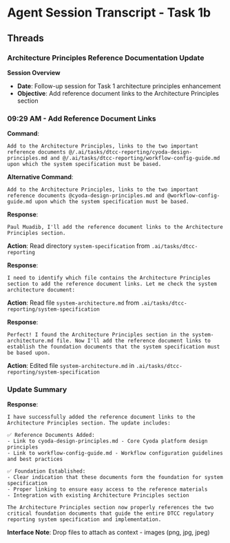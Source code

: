 # Agent Session Transcript - Task 1b

## Threads

### Architecture Principles Reference Documentation Update

**Session Overview**
- **Date**: Follow-up session for Task 1 architecture principles enhancement
- **Objective**: Add reference document links to the Architecture Principles section

### 09:29 AM - Add Reference Document Links

**Command**: 
```
Add to the Architecture Principles, links to the two important reference documents @/.ai/tasks/dtcc-reporting/cyoda-design-principles.md and @/.ai/tasks/dtcc-reporting/workflow-config-guide.md upon which the system specification must be based.
```

**Alternative Command**: 
```
Add to the Architecture Principles, links to the two important reference documents @cyoda-design-principles.md and @workflow-config-guide.md upon which the system specification must be based.
```

**Response**:
```
Paul Muadib, I'll add the reference document links to the Architecture Principles section.
```

**Action**: Read directory `system-specification` from `.ai/tasks/dtcc-reporting`

**Response**:
```
I need to identify which file contains the Architecture Principles section to add the reference document links. Let me check the system architecture document:
```

**Action**: Read file `system-architecture.md` from `.ai/tasks/dtcc-reporting/system-specification`

**Response**:
```
Perfect! I found the Architecture Principles section in the system-architecture.md file. Now I'll add the reference document links to establish the foundation documents that the system specification must be based upon.
```

**Action**: Edited file `system-architecture.md` in `.ai/tasks/dtcc-reporting/system-specification`

### Update Summary

**Response**:
```
I have successfully added the reference document links to the Architecture Principles section. The update includes:

✅ Reference Documents Added:
- Link to cyoda-design-principles.md - Core Cyoda platform design principles
- Link to workflow-config-guide.md - Workflow configuration guidelines and best practices

✅ Foundation Established:
- Clear indication that these documents form the foundation for system specification
- Proper linking to ensure easy access to the reference materials
- Integration with existing Architecture Principles section

The Architecture Principles section now properly references the two critical foundation documents that guide the entire DTCC regulatory reporting system specification and implementation.
```

**Interface Note**: Drop files to attach as context - images (png, jpg, jpeg)